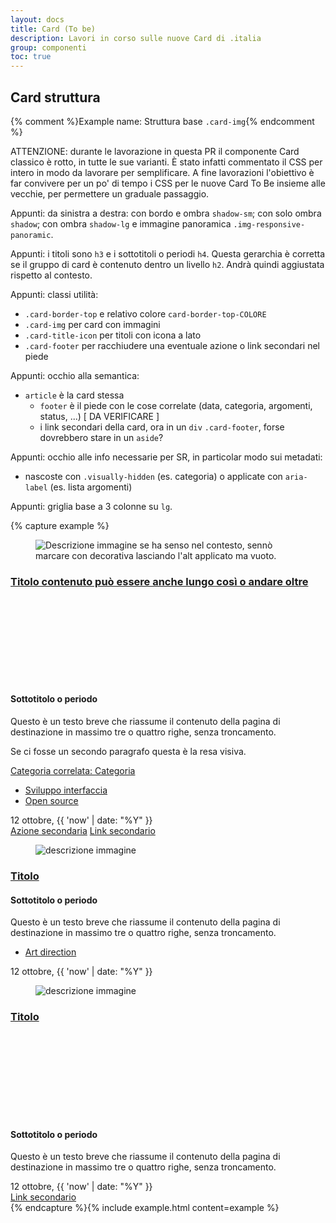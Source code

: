 ```yaml
---
layout: docs
title: Card (To be)
description: Lavori in corso sulle nuove Card di .italia
group: componenti
toc: true
---
```


## Card struttura

{% comment %}Example name: Struttura base `.card-img`{% endcomment %}

ATTENZIONE: durante le lavorazione in questa PR il componente Card classico è rotto, in tutte le sue varianti. È stato infatti commentato il CSS per intero in modo da lavorare per semplificare. A fine lavorazioni l'obiettivo è far convivere per un po' di tempo i CSS per le nuove Card To Be insieme alle vecchie, per permettere un graduale passaggio. 

Appunti: da sinistra a destra: con bordo e ombra `shadow-sm`; con solo ombra `shadow`; con ombra `shadow-lg` e immagine panoramica `.img-responsive-panoramic`. 

Appunti: i titoli sono `h3` e i sottotitoli o periodi `h4`. Questa gerarchia è corretta se il gruppo di card è contenuto dentro un livello `h2`. Andrà quindi aggiustata rispetto al contesto.

Appunti: classi utilità: 
- `.card-border-top` e relativo colore `card-border-top-COLORE`
- `.card-img` per card con immagini
- `.card-title-icon` per titoli con icona a lato
- `.card-footer` per racchiudere una eventuale azione o link secondari nel piede 

Appunti: occhio alla semantica: 
- `article` è la card stessa
  - `footer` è il piede con le cose correlate (data, categoria, argomenti, status, ...) [ DA VERIFICARE ]
  - i link secondari della card, ora in un `div` `.card-footer`, forse dovrebbero stare in un `aside`?

Appunti: occhio alle info necessarie per SR, in particolar modo sui metadati: 
- nascoste con `.visually-hidden` (es. categoria) o applicate con `aria-label` (es. lista argomenti)

Appunti: griglia base a 3 colonne su `lg`. 

{% capture example %}

<div class="row card-to-be">
  <div class="col-12 col-md-6 mb-3 mb-md-4 col-lg-4">
    <!--start card-->
      <article class="card card-img card-height-full card-border-top card-border-top-test rounded shadow-sm border">
        <div class="img-responsive-wrapper">
          <div class="img-responsive Zimg-responsive-panoramic">
            <figure class="img-wrapper">
              <img src="https://placehold.co/357x190/0066cc/FFFFFF/?text=IMMAGINE%20DI%20ESEMPIO" title="titolo immagine" alt="Descrizione immagine se ha senso nel contesto, sennò marcare con decorativa lasciando l'alt applicato ma vuoto.">
            </figure>
          </div>
        </div>
        <div class="card-body">
          <h3 class="card-title card-title-icon h3 no_toc">
            <a href="#">Titolo contenuto può essere anche lungo così o andare oltre</a>
            <div><svg class="icon icon-primary" aria-hidden="true"><use href="{{ site.baseurl }}/dist/svg/sprites.svg#it-file"></use></svg></div>
          </h3>
          <h4 class="card-subtitle h5 mb-1 no_toc">Sottotitolo o periodo</h4>
          <p class="card-text">Questo è un testo breve che riassume il contenuto della pagina di destinazione in massimo tre o quattro righe, senza troncamento.</p>
          <p class="card-text">Se ci fosse un secondo paragrafo questa è la resa visiva.</p>
          <footer>
            <div class="card-related">
              <a href="#" class="card-category card-link"><span class="visually-hidden">Categoria correlata: </span>Categoria</a>
              <ul class="card-chips chips-list" aria-label="Argomenti correlati: ">
                <li class="list-item"><a class="chip chip-simple chip-sm" href="#">
                  <span class="chip-label">Sviluppo interfaccia</span>
                </a></li>
                <li class="list-item"><a class="chip chip-simple chip-sm" href="#">
                  <span class="chip-label">Open source</span>
                </a></li>
              </ul>
            </div>
            <time class="card-date" datetime="10/12/{{ 'now' | date: "%Y" }}">12 ottobre, {{ 'now' | date: "%Y" }}</time>
          </footer>
        </div>
        <div class="card-footer">
          <a href="#" class="btn btn-outline-primary">Azione secondaria</a>
          <a href="#" class="card-link">Link secondario</a>
        </div>
      </article>
    <!--end card-->
  </div>
  <div class="col-12 col-md-6 mb-3 mb-md-4 col-lg-4">
    <!--start card-->
      <article class="card card-img card-height-full rounded shadow">
        <div class="img-responsive-wrapper">
          <div class="img-responsive Zimg-responsive-panoramic">
            <figure class="img-wrapper">
              <img src="https://placehold.co/357x190/0066cc/FFFFFF/?text=IMMAGINE%20DI%20ESEMPIO" title="titolo immagine" alt="descrizione immagine">
            </figure>
          </div>
        </div>
        <div class="card-body">
          <h3 class="card-title h3 no_toc">
            <a href="#">Titolo</a>
          </h3>
          <h4 class="card-subtitle h5 mb-1 no_toc">Sottotitolo o periodo</h4>
          <p class="card-text">Questo è un testo breve che riassume il contenuto della pagina di destinazione in massimo tre o quattro righe, senza troncamento.</p>
          <footer>
            <div class="card-related">
              <ul class="card-chips chips-list" aria-label="Argomenti correlati: ">
                <li class="list-item"><a class="chip chip-simple chip-sm" href="#">
                  <span class="chip-label">Art direction</span>
                </a></li>
              </ul>
            </div>
            <time class="card-date" datetime="10/12/{{ 'now' | date: "%Y" }}">12 ottobre, {{ 'now' | date: "%Y" }}</time>
          </footer>
        </div>
      </article>
    <!--end card-->
  </div>
  <div class="col-12 col-md-6 mb-3 mb-md-4 col-lg-4">
    <!--start card-->
      <article class="card card-img rounded shadow-lg">
        <div class="img-responsive-wrapper">
          <div class="img-responsive img-responsive-panoramic">
            <figure class="img-wrapper">
              <img src="https://placehold.co/357x190/0066cc/FFFFFF/?text=IMMAGINE%20DI%20ESEMPIO" title="titolo immagine" alt="descrizione immagine">
            </figure>
          </div>
        </div>
        <div class="card-body">
          <h3 class="card-title card-title-icon h3 no_toc">
            <a href="#">Titolo </a>
            <div><svg class="icon icon-primary" aria-hidden="true"><use href="{{ site.baseurl }}/dist/svg/sprites.svg#it-file"></use></svg></div>
          </h3>
          <h4 class="card-subtitle h5 mb-1 no_toc">Sottotitolo o periodo</h4>
          <p class="card-text">Questo è un testo breve che riassume il contenuto della pagina di destinazione in massimo tre o quattro righe, senza troncamento.</p>
          <footer>
            <time class="card-date" datetime="10/12/{{ 'now' | date: "%Y" }}">12 ottobre, {{ 'now' | date: "%Y" }}</time>
          </footer>
        </div>
        <div class="card-footer">
          <a href="#" class="card-link">Link secondario</a>
        </div>
      </article>
    <!--end card-->
  </div>
</div>
{% endcapture %}{% include example.html content=example %}
